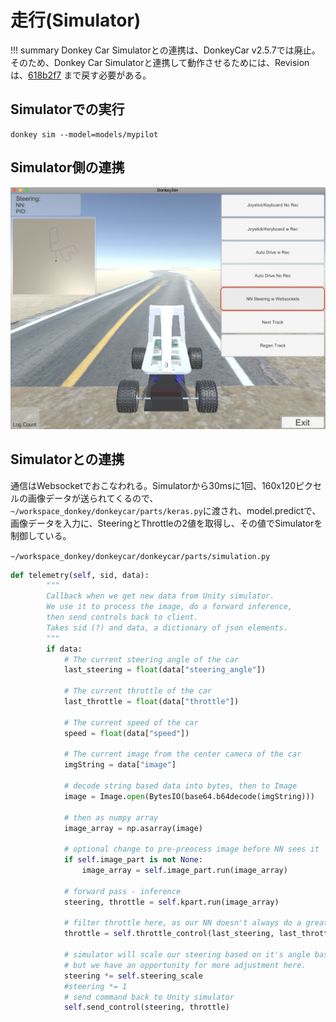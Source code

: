 # 走行(Simulator)

!!! summary
    Donkey Car Simulatorとの連携は、DonkeyCar v2.5.7では廃止。そのため、Donkey Car Simulatorと連携して動作させるためには、Revisionは、[618b2f7](https://github.com/autorope/donkeycar/commit/618b2f78954b4cc7880365d518a1f24fdfe102ef) まで戻す必要がある。

## Simulatorでの実行

```console
donkey sim --model=models/mypilot
```

## Simulator側の連携

![](./img/run_sim001.png)

## Simulatorとの連携

通信はWebsocketでおこなわれる。Simulatorから30msに1回、160x120ピクセルの画像データが送られてくるので、`~/workspace_donkey/donkeycar/parts/keras.py`に渡され、model.predictで、画像データを入力に、SteeringとThrottleの2値を取得し、その値でSimulatorを制御している。

`~/workspace_donkey/donkeycar/donkeycar/parts/simulation.py`

```python
def telemetry(self, sid, data):
        """
        Callback when we get new data from Unity simulator.
        We use it to process the image, do a forward inference,
        then send controls back to client.
        Takes sid (?) and data, a dictionary of json elements.
        """
        if data:
            # The current steering angle of the car
            last_steering = float(data["steering_angle"])

            # The current throttle of the car
            last_throttle = float(data["throttle"])

            # The current speed of the car
            speed = float(data["speed"])

            # The current image from the center camera of the car
            imgString = data["image"]

            # decode string based data into bytes, then to Image
            image = Image.open(BytesIO(base64.b64decode(imgString)))

            # then as numpy array
            image_array = np.asarray(image)

            # optional change to pre-preocess image before NN sees it
            if self.image_part is not None:
                image_array = self.image_part.run(image_array)

            # forward pass - inference
            steering, throttle = self.kpart.run(image_array)

            # filter throttle here, as our NN doesn't always do a greate job
            throttle = self.throttle_control(last_steering, last_throttle, speed, throttle)

            # simulator will scale our steering based on it's angle based input.
            # but we have an opportunity for more adjustment here.
            steering *= self.steering_scale
            #steering *= 1
            # send command back to Unity simulator
            self.send_control(steering, throttle)
```